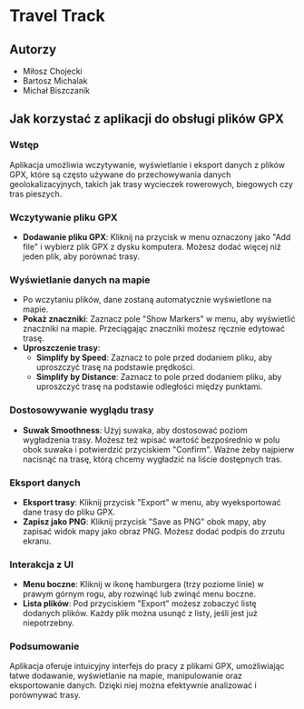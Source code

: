 # Travel Track

## Autorzy
- Miłosz Chojecki
- Bartosz Michalak
- Michał Biszczanik 

## Jak korzystać z aplikacji do obsługi plików GPX

### Wstęp
Aplikacja umożliwia wczytywanie, wyświetlanie i eksport danych z plików GPX, które są często używane do przechowywania danych geolokalizacyjnych, takich jak trasy wycieczek rowerowych, biegowych czy tras pieszych.

### Wczytywanie pliku GPX
- **Dodawanie pliku GPX**: Kliknij na przycisk w menu oznaczony jako "Add file" i wybierz plik GPX z dysku komputera. Możesz dodać więcej niż jeden plik, aby porównać trasy.
   
### Wyświetlanie danych na mapie
- Po wczytaniu plików, dane zostaną automatycznie wyświetlone na mapie.
- **Pokaż znaczniki**: Zaznacz pole "Show Markers" w menu, aby wyświetlić znaczniki na mapie. Przeciągając znaczniki możesz ręcznie edytować trasę.
- **Uproszczenie trasy**:
  - **Simplify by Speed**: Zaznacz to pole przed dodaniem pliku, aby uproszczyć trasę na podstawie prędkości.
  - **Simplify by Distance**: Zaznacz to pole przed dodaniem pliku, aby uproszczyć trasę na podstawie odległości między punktami.
  
### Dostosowywanie wyglądu trasy
- **Suwak Smoothness**: Użyj suwaka, aby dostosować poziom wygładzenia trasy. Możesz też wpisać wartość bezpośrednio w polu obok suwaka i potwierdzić przyciskiem "Confirm". Ważne żeby najpierw nacisnąć na trasę, którą chcemy wygładzić na liście dostępnych tras.

### Eksport danych
- **Eksport trasy**: Kliknij przycisk "Export" w menu, aby wyeksportować dane trasy do pliku GPX.
- **Zapisz jako PNG**: Kliknij przycisk "Save as PNG" obok mapy, aby zapisać widok mapy jako obraz PNG. Możesz dodać podpis do zrzutu ekranu.

### Interakcja z UI
- **Menu boczne**: Kliknij w ikonę hamburgera (trzy poziome linie) w prawym górnym rogu, aby rozwinąć lub zwinąć menu boczne.
- **Lista plików**: Pod przyciskiem "Export" możesz zobaczyć listę dodanych plików. Każdy plik można usunąć z listy, jeśli jest już niepotrzebny.

### Podsumowanie
Aplikacja oferuje intuicyjny interfejs do pracy z plikami GPX, umożliwiając łatwe dodawanie, wyświetlanie na mapie, manipulowanie oraz eksportowanie danych. Dzięki niej można efektywnie analizować i porównywać trasy.
